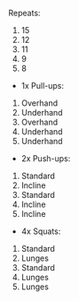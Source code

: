 Repeats:
1. 15
2. 12
3. 11
4. 9
5. 8 

- 1x Pull-ups:
1. Overhand    
2. Underhand
3. Overhand    
4. Underhand
5. Underhand
    
- 2x Push-ups:
1. Standard    
2. Incline    
3. Standard
4. Incline    
5. Incline

- 4x Squats:
1. Standard    
2. Lunges    
3. Standard
4. Lunges    
5. Lunges